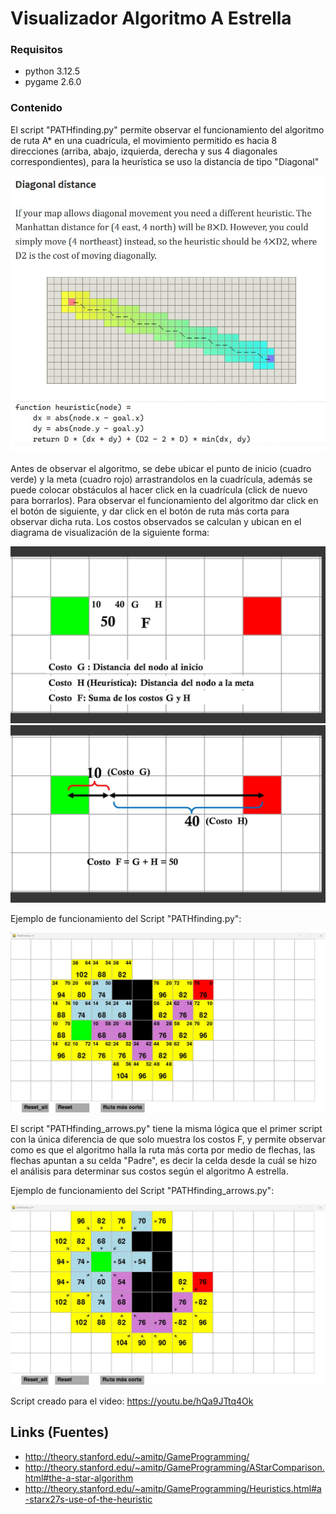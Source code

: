 Visualizador Algoritmo A Estrella
=======

### Requisitos
- python 3.12.5
- pygame 2.6.0 

### Contenido
El script "PATHfinding.py" permite observar el funcionamiento del algoritmo de ruta A* en una cuadrícula, el movimiento permitido es hacia 8 direcciones (arriba, abajo, izquierda, derecha y sus 4 diagonales correspondientes), para la heurística se uso la distancia de tipo "Diagonal" 

![Distancia][1]

Antes de observar el algoritmo, se debe ubicar el punto de inicio (cuadro verde) y la meta (cuadro rojo) arrastrandolos en la cuadrícula, además se puede colocar obstáculos al hacer click en la cuadrícula (click de nuevo para borrarlos). Para observar el funcionamiento del algoritmo dar click en el botón de siguiente, y dar click en el botón de ruta más corta para observar dicha ruta. 
Los costos observados se calculan y ubican en el diagrama de visualización de la siguiente forma:

![diagrama1][2]
![diagrama2][3]

Ejemplo de funcionamiento del Script "PATHfinding.py":

![ejemplo1][4]

El script "PATHfinding_arrows.py" tiene la misma lógica que el primer script con la única diferencia de que solo muestra los costos F, y permite observar como es que el algoritmo halla la ruta más corta por medio de flechas, las flechas apuntan a su celda "Padre", es decir la celda desde la cuál se hizo el análisis para determinar sus costos según el algoritmo A estrella. 

Ejemplo de funcionamiento del Script "PATHfinding_arrows.py":

![ejemplo2][5]

Script creado para el video:
https://youtu.be/hQa9JTtq4Ok

Links (Fuentes)
------------------------
- http://theory.stanford.edu/~amitp/GameProgramming/
- http://theory.stanford.edu/~amitp/GameProgramming/AStarComparison.html#the-a-star-algorithm
- http://theory.stanford.edu/~amitp/GameProgramming/Heuristics.html#a-starx27s-use-of-the-heuristic

[1]: https://raw.githubusercontent.com/cb3ndev/Visualizador-Algoritmo-A-Estrella/refs/heads/main/img/diagonal.jpg
[2]: https://raw.githubusercontent.com/cb3ndev/Visualizador-Algoritmo-A-Estrella/refs/heads/main/img/diagrama1.jpg
[3]: https://raw.githubusercontent.com/cb3ndev/Visualizador-Algoritmo-A-Estrella/refs/heads/main/img/diagrama2.jpg
[4]: https://raw.githubusercontent.com/cb3ndev/Visualizador-Algoritmo-A-Estrella/refs/heads/main/img/ejemplo1.jpg
[5]: https://raw.githubusercontent.com/cb3ndev/Visualizador-Algoritmo-A-Estrella/refs/heads/main/img/ejemplo2.jpg